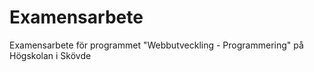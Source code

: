 # Examensarbete
 Examensarbete för programmet "Webbutveckling - Programmering" på Högskolan i Skövde
